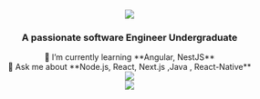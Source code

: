 <h1 align="center">
    <img src="https://readme-typing-svg.herokuapp.com/?font=Righteous&size=35&center=true&vCenter=true&width=500&height=70&duration=4000&lines=Hi+There!+👋;+I'm+Achintha+Peiris!;" />
</h1>

<h3 align="center">A passionate software Engineer Undergraduate </h3>
<div align="center">
 🌱 I’m currently learning **Angular, NestJS**<br>
💬 Ask me about **Node.js, React, Next.js ,Java , React-Native**
 </div>
 
 <div align="center"> 
  <a href="mailto:achinthaperis64@gmail.com">
    <img src="https://img.shields.io/badge/Gmail-d10000?style=for-the-badge&logo=gmail&logoColor=white" />
  </a><br>
     <a href="https://www.linkedin.com/in/achintha-peiris-9a61a129b">
    <img src="https://img.shields.io/badge/LinkedIn-0077B5?style=for-the-badge&logo=linkedin&logoColor=white" target="_blank" />
  </a>
 
</div>
